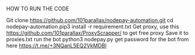 HOW TO RUN THE CODE

Git clone https://github.com/101parallax/nodepay-automation.git
cd nodepay-automation
pip3 install -r requirement.txt
Get proxy, use this https://github.com/101parallax/ProxyScrapper/ to get free proxy
Save it to proxies.txt
run the bot python3 nodepay.py
get password for the bot from here https://t.me/+3NQanL5EQ2VkMDBl
